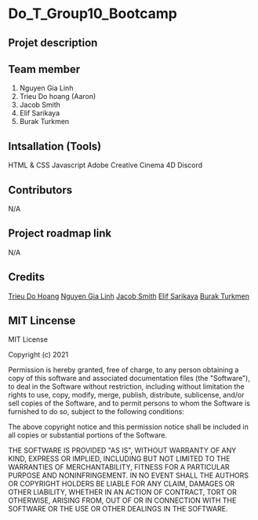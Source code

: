 # Do_T_Group10_Bootcamp

## Projet description


## Team member

1. Nguyen Gia Linh 
2. Trieu Do hoang (Aaron)
3. Jacob Smith
4. Elif Sarikaya
5. Burak Turkmen

## Intsallation (Tools)
HTML & CSS
Javascript
Adobe Creative
Cinema 4D
Discord
## Contributors
N/A

## Project roadmap link

N/A

## Credits

[Trieu Do Hoang](https://github.com/trieucool274)
[Nguyen Gia Linh](https://github.com/Ery205275)
[Jacob Smith](https://github.com/dizzyhippie)
[Elif Sarikaya](https://github.com/Sarikayaelif)
[Burak Turkmen](https://github.com/brktrkmn)

## MIT Lincense
MIT License

Copyright (c) 2021 

Permission is hereby granted, free of charge, to any person obtaining a copy
of this software and associated documentation files (the "Software"), to deal
in the Software without restriction, including without limitation the rights
to use, copy, modify, merge, publish, distribute, sublicense, and/or sell
copies of the Software, and to permit persons to whom the Software is
furnished to do so, subject to the following conditions:

The above copyright notice and this permission notice shall be included in all
copies or substantial portions of the Software.

THE SOFTWARE IS PROVIDED "AS IS", WITHOUT WARRANTY OF ANY KIND, EXPRESS OR
IMPLIED, INCLUDING BUT NOT LIMITED TO THE WARRANTIES OF MERCHANTABILITY,
FITNESS FOR A PARTICULAR PURPOSE AND NONINFRINGEMENT. IN NO EVENT SHALL THE
AUTHORS OR COPYRIGHT HOLDERS BE LIABLE FOR ANY CLAIM, DAMAGES OR OTHER
LIABILITY, WHETHER IN AN ACTION OF CONTRACT, TORT OR OTHERWISE, ARISING FROM,
OUT OF OR IN CONNECTION WITH THE SOFTWARE OR THE USE OR OTHER DEALINGS IN THE
SOFTWARE.
